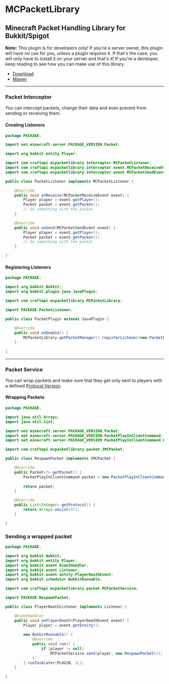 # MCPacketLibrary #
## Minecraft Packet Handling Library for Bukkit/Spigot ##

**Note:** This plugin is for developers only! If you're a server owner, this plugin will have no use for you, unless a plugin requires it. If that's the case, you will only have to install it on your server and that's it!
If you're a developer, keep reading to see how you can make use of this library.

- [Download](https://github.com/Krymonota/MCPacketLibrary/releases)
- [Maven](https://mymavenrepo.com/repo/v3i97KuHAZF1V0yF9mn0/com/craftapi/mcpacketlibrary/)


---


### Packet Interceptor ###
You can intercept packets, change their data and even prevent from sending or receiving them.

#### Creating Listeners ####
```java
package PACKAGE;

import net.minecraft.server.PACKAGE_VERSION.Packet;

import org.bukkit.entity.Player;

import com.craftapi.mcpacketlibrary.interceptor.MCPacketListener;
import com.craftapi.mcpacketlibrary.interceptor.event.MCPacketReceiveEvent;
import com.craftapi.mcpacketlibrary.interceptor.event.MCPacketSendEvent;

public class PacketListener implements MCPacketListener {

	@Override
	public void onReceive(MCPacketReceiveEvent event) {
		Player player = event.getPlayer();
		Packet packet = event.getPacket();
		// Do something with the packet
	}

	@Override
	public void onSend(MCPacketSendEvent event) {
		Player player = event.getPlayer();
		Packet packet = event.getPacket();
		// Do something with the packet
	}

}
```

#### Registering Listeners ####
```java
package PACKAGE;

import org.bukkit.Bukkit;
import org.bukkit.plugin.java.JavaPlugin;

import com.craftapi.mcpacketlibrary.MCPacketLibrary;

import PACKAGE.PacketListener;

public class PacketPlugin extends JavaPlugin {
	
	@Override
	public void onEnable() {
		MCPacketLibrary.getPacketManager().registerListener(new PacketListener());
	}
	
}
```


---


### Packet Service ###
You can wrap packets and make sure that they get only sent to players with a defined [Protocol Version](http://wiki.vg/Protocol_version_numbers).

#### Wrapping Packets ####
```java
package PACKAGE;

import java.util.Arrays;
import java.util.List;

import net.minecraft.server.PACKAGE_VERSION.Packet;
import net.minecraft.server.PACKAGE_VERSION.PacketPlayInClientCommand;
import net.minecraft.server.PACKAGE_VERSION.PacketPlayInClientCommand.EnumClientCommand;

import com.craftapi.mcpacketlibrary.packet.IMCPacket;

public class RespawnPacket implements IMCPacket {

	@Override
	public Packet<?> getPacket() {
		PacketPlayInClientCommand packet = new PacketPlayInClientCommand(EnumClientCommand.PERFORM_RESPAWN);
		
		return packet;
	}

	@Override
	public List<Integer> getProtocol() {
		return Arrays.asList(47);
	}

}
```

### Sending a wrapped packet ###
```java
package PACKAGE;

import org.bukkit.Bukkit;
import org.bukkit.entity.Player;
import org.bukkit.event.EventHandler;
import org.bukkit.event.Listener;
import org.bukkit.event.entity.PlayerDeathEvent;
import org.bukkit.scheduler.BukkitRunnable;

import com.craftapi.mcpacketlibrary.packet.MCPacketService;

import PACKAGE.RespawnPacket;

public class PlayerDeathListener implements Listener {

	@EventHandler
	public void onPlayerDeath(PlayerDeathEvent event) {
		Player player = event.getEntity();
		
		new BukkitRunnable() {
			@Override
			public void run() {
				if (player != null)
					MCPacketService.send(player, new RespawnPacket());
			}
		}.runTaskLater(PLUGIN, 1L);
	}
	
}
```
